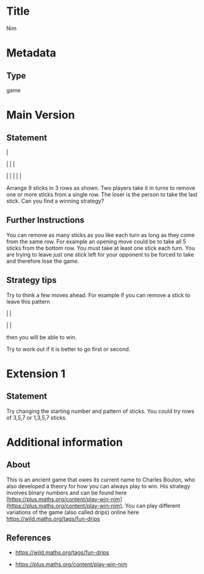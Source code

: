 # Title

Nim

# Metadata

## Type

game

# Main Version

## Statement

|

| | |

| | | | |

Arrange 9 sticks in 3 rows as shown. Two players take it in turns to remove one or more sticks from a single row. The loser is the person to take the last stick. Can you find a winning strategy?

## Further Instructions

You can remove as many sticks as you like each turn as long as they come from the same row. For example an opening move could be to take all 5 sticks from the bottom row. You must take at least one stick each turn. You are trying to leave just one stick left for your opponent to be forced to take and therefore lose the game.

## Strategy tips

Try to think a few moves ahead. For example if you can remove a stick to leave this pattern

| |

| | 

then you will be able to win.

Try to work out if it is better to go first or second.

# Extension 1

## Statement

Try changing the starting number and pattern of sticks. You could try rows of 3,5,7 or 1,3,5,7 sticks.

# Additional information

## About

This is an ancient game that owes its current name to Charles Bouton, who also developed a theory for how you can always play to win. His strategy involves binary numbers and can be found here [https://plus.maths.org/content/play-win-nim](https://plus.maths.org/content/play-win-nim). You can play different variations of the game (also called drips) online here https://wild.maths.org/tags/fun-drips

## References

* https://wild.maths.org/tags/fun-drips

* https://plus.maths.org/content/play-win-nim

